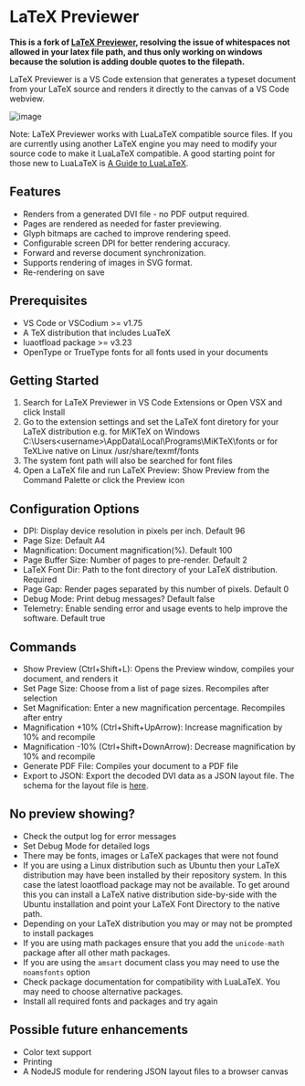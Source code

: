 # LaTeX Previewer

**This is a fork of [LaTeX Previewer](https://marketplace.visualstudio.com/items?itemName=mjpvs.latex-previewer), resolving the issue of whitespaces not allowed in your latex file path, and thus only working on windows because the solution is adding double quotes to the filepath.**

LaTeX Previewer is a VS Code extension that generates a typeset document from your LaTeX source and renders it directly to the canvas of a VS Code webview.

![image](./media/lp.gif)

Note: LaTeX Previewer works with LuaLaTeX compatible source files. If you are currently using another LaTeX engine you may need to modify your source code to make it LuaLaTeX compatible. A good starting point for those new to LuaLaTeX is [A Guide to LuaLaTeX](http://tug.ctan.org/info/luatex/lualatex-doc/lualatex-doc.pdf).

## Features

* Renders from a generated DVI file - no PDF output required.
* Pages are rendered as needed for faster previewing.
* Glyph bitmaps are cached to improve rendering speed.
* Configurable screen DPI for better rendering accuracy.
* Forward and reverse document synchronization.
* Supports rendering of images in SVG format.
* Re-rendering on save

## Prerequisites

* VS Code or VSCodium >= v1.75
* A TeX distribution that includes LuaTeX
* luaotfload package >= v3.23
* OpenType or TrueType fonts for all fonts used in your documents

## Getting Started

1. Search for LaTeX Previewer in VS Code Extensions or Open VSX and click Install
2. Go to the extension settings and set the LaTeX font diretory for your LaTeX distribution e.g. for MiKTeX on Windows C:\Users\<username>\AppData\Local\Programs\MiKTeX\fonts or for TeXLive native on Linux /usr/share/texmf/fonts
3. The system font path will also be searched for font files
4. Open a LaTeX file and run LaTeX Preview: Show Preview from the Command Palette or click the Preview icon

## Configuration Options

* DPI: Display device resolution in pixels per inch. Default 96
* Page Size: Default A4
* Magnification: Document magnification(%). Default 100
* Page Buffer Size: Number of pages to pre-render. Default 2
* LaTeX Font Dir: Path to the font directory of your LaTeX distribution. Required
* Page Gap: Render pages separated by this number of pixels. Default 0
* Debug Mode: Print debug messages? Default false
* Telemetry: Enable sending error and usage events to help improve the software. Default true

## Commands

* Show Preview (Ctrl+Shift+L): Opens the Preview window, compiles your document, and renders it
* Set Page Size: Choose from a list of page sizes. Recompiles after selection
* Set Magnification: Enter a new magnification percentage. Recompiles after entry
* Magnification +10% (Ctrl+Shift+UpArrow): Increase magnification by 10% and recompile
* Magnification -10% (Ctrl+Shift+DownArrow): Decrease magnification by 10% and recompile
* Generate PDF File: Compiles your document to a PDF file
* Export to JSON: Export the decoded DVI data as a JSON layout file. The schema for the layout file is [here](https://github.com/matjp/dvi-decode/blob/main/dvi-doc.json).

## No preview showing?

* Check the output log for error messages
* Set Debug Mode for detailed logs
* There may be fonts, images or LaTeX packages that were not found
* If you are using a Linux distribution such as Ubuntu then your LaTeX distribution may have been installed by their repository system. In this case the latest loaotfload package may not be available. To get around this you can install a LaTeX native distribution side-by-side with the Ubuntu installation and point your LaTeX Font Directory to the native path.
* Depending on your LaTeX distribution you may or may not be prompted to install packages
* If you are using math packages ensure that you add the ```unicode-math``` package after all other math packages.
* If you are using the ```amsart``` document class you may need to use the ```noamsfonts``` option
* Check package documentation for compatibility with LuaLaTeX. You may need to choose alternative packages.
* Install all required fonts and packages and try again

## Possible future enhancements

* Color text support
* Printing
* A NodeJS module for rendering JSON layout files to a browser canvas
